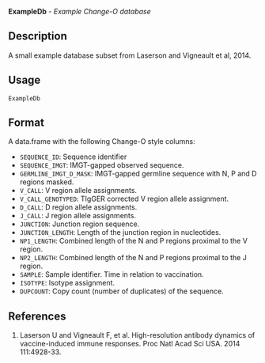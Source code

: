 **ExampleDb** - *Example Change-O database*

Description
--------------------

A small example database subset from Laserson and Vigneault et al, 2014.


Usage
--------------------
```
ExampleDb
```



Format
-------------------
A data.frame with the following Change-O style columns:

+ `SEQUENCE_ID`:           Sequence identifier
+ `SEQUENCE_IMGT`:         IMGT-gapped observed sequence.
+ `GERMLINE_IMGT_D_MASK`:  IMGT-gapped germline sequence with N, P and
D regions masked.
+ `V_CALL`:                V region allele assignments.
+ `V_CALL_GENOTYPED`:      TIgGER corrected V region allele assignment.
+ `D_CALL`:                D region allele assignments.
+ `J_CALL`:                J region allele assignments.
+ `JUNCTION`:              Junction region sequence.
+ `JUNCTION_LENGTH`:       Length of the junction region in nucleotides.
+ `NP1_LENGTH`:            Combined length of the N and P regions proximal
to the V region.
+ `NP2_LENGTH`:            Combined length of the N and P regions proximal
to the J region.
+ `SAMPLE`:                Sample identifier. Time in relation to vaccination.
+ `ISOTYPE`:               Isotype assignment.
+ `DUPCOUNT`:              Copy count (number of duplicates) of the sequence.


References
-------------------


1. Laserson U and Vigneault F, et al. High-resolution antibody dynamics of
vaccine-induced immune responses.
Proc Natl Acad Sci USA. 2014 111:4928-33.






